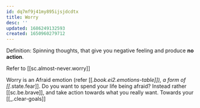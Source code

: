 ```yaml
---
id: dq7mf9j41my895ijsjdcdtx
title: Worry
desc: ''
updated: 1686249132593
created: 1650960279712
---
```


Definition: Spinning thoughts, that give you negative feeling and produce **no action**. 

Refer to [[sc.almost-never.worry]]

Worry is an Afraid emotion (refer [[_.book.ei2.emotions-table]]), a form of [[_.state.fear]]. Do you want to spend your life being afraid? Instead rather [[sc.be.brave]], and take action towards what you really want. Towards your [[_.clear-goals]]


